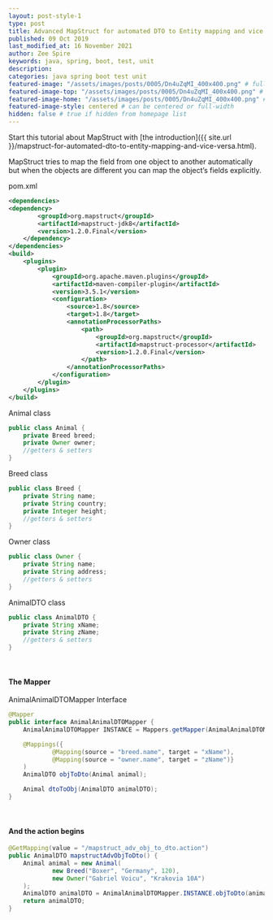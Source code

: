 ```yaml
---
layout: post-style-1
type: post
title: Advanced MapStruct for automated DTO to Entity mapping and vice versa
published: 09 Oct 2019
last_modified_at: 16 November 2021
author: Zee Spire
keywords: java, spring, boot, test, unit 
description: 
categories: java spring boot test unit 
featured-image: "/assets/images/posts/0005/Dn4uZqMI_400x400.png" # full size
featured-image-top: "/assets/images/posts/0005/Dn4uZqMI_400x400.png" # width - 1200 (you can add the same URL as for featured-image)
featured-image-home: "/assets/images/posts/0005/Dn4uZqMI_400x400.png" # width - 600 (you can add the same URL as for featured-image) [use ~square images for homepage-style-1]
featured-image-style: centered # can be centered or full-width
hidden: false # true if hidden from homepage list
---
```

Start this tutorial about MapStruct with [the introduction]({{ site.url }}/mapstruct-for-automated-dto-to-entity-mapping-and-vice-versa.html).

MapStruct tries to map the field from one object to another automatically but when the objects are different you can map the object’s fields explicitly.

pom.xml
```xml
<dependencies>
<dependency>
        <groupId>org.mapstruct</groupId>
        <artifactId>mapstruct-jdk8</artifactId>
        <version>1.2.0.Final</version>
    </dependency>
</dependencies>
<build>
    <plugins>
        <plugin>
            <groupId>org.apache.maven.plugins</groupId>
            <artifactId>maven-compiler-plugin</artifactId>
            <version>3.5.1</version>
            <configuration>
                <source>1.8</source>
                <target>1.8</target>
                <annotationProcessorPaths>
                    <path>
                        <groupId>org.mapstruct</groupId>
                        <artifactId>mapstruct-processor</artifactId>
                        <version>1.2.0.Final</version>
                    </path>
                </annotationProcessorPaths>
            </configuration>
        </plugin>
    </plugins>
</build>
```

Animal class
```java
public class Animal {
    private Breed breed;
    private Owner owner;
    //getters & setters
}
```

Breed class
```java
public class Breed {
    private String name;
    private String country;
    private Integer height;
    //getters & setters
}
```

Owner class
```java
public class Owner {
    private String name;
    private String address;
    //getters & setters
}
```

AnimalDTO class
```java
public class AnimalDTO {
    private String xName;
    private String zName;
    //getters & setters
}
```
<br />

#### The Mapper

AnimalAnimalDTOMapper Interface
```java
@Mapper
public interface AnimalAnimalDTOMapper {
    AnimalAnimalDTOMapper INSTANCE = Mappers.getMapper(AnimalAnimalDTOMapper.class);

    @Mappings({
            @Mapping(source = "breed.name", target = "xName"),
            @Mapping(source = "owner.name", target = "zName")}
    )
    AnimalDTO objToDto(Animal animal);

    Animal dtoToObj(AnimalDTO animalDTO);
}
```
<br />

#### And the action begins

```java
@GetMapping(value = "/mapstruct_adv_obj_to_dto.action")
public AnimalDTO mapstructAdvObjToDto() {
    Animal animal = new Animal(
            new Breed("Boxer", "Germany", 120),
            new Owner("Gabriel Voicu", "Krakovia 10A")
    );
    AnimalDTO animalDTO = AnimalAnimalDTOMapper.INSTANCE.objToDto(animal);
    return animalDTO;
}
```